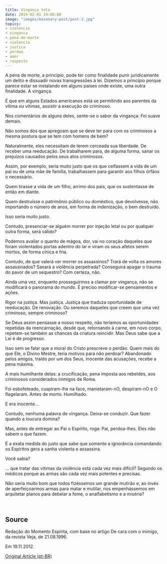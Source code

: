 ```yaml
---
title: Vingança tola
date: 2019-02-01 19:00:00
image: "images/masonary-post/post-2.jpg"
topics: 
- violencia
- vinganca
- pena-de-morte
- violencia
- justica
- perdao
- amor
- respeito
---
```


A pena de morte, a princípio, pode ter como finalidade punir juridicamente um
delito e dissuadir novas transgressões à lei. Dizemos a princípio porque parece
estar se instalando em alguns países onde existe, uma outra finalidade. A
vingança.

É que em alguns Estados americanos está se permitindo aos parentes da vítima ou
vítimas, assistir a execução do criminoso.

Nos comentários de alguns deles, sente-se o sabor da vingança: Foi suave
demais.

Não somos dos que apregoam que se deve ter para com os criminosos a mesma
postura que se tem com homens de bem?

Naturalmente, eles necessitam de terem cerceada sua liberdade. De receber uma
reeducação. De trabalharem para, de alguma forma, sanar os prejuízos causados
pelos seus atos criminosos.

Assim, por exemplo, seria muito justo que os que ceifassem a vida de um pai ou
de uma mãe de família, trabalhassem para garantir aos filhos órfãos o
necessário.

Quem tirasse a vida de um filho, arrimo dos pais, que os sustentasse de então
em diante.

Quem destruísse o patrimônio público ou doméstico, que devolvesse, não
importando o número de anos, em forma de indenização, o bem destruído.

Isso seria muito justo.

Contudo, presenciar-se alguém morrer por injeção letal ou por qualquer outra
forma, será válido?

Podemos avaliar o quanto de mágoa, dor, vai no coração daqueles que foram
violentados portas adentro do lar e viram os seus afetos serem mortos, de forma
cínica e fria.

Contudo, de que valerá ver morrer os assassinos? Trará de volta os amores
assassinados? Sanará a violência perpetrada? Conseguirá apagar o trauma do
pavor de um sequestro? Com certeza, não.

Ainda uma vez, enquanto prosseguirmos a clamar por vingança, não se modificará
o panorama do mundo. É preciso modificar-se pensamentos e ações.

Rigor na justiça. Mas justiça. Justiça que traduza oportunidade de reeducação.
De renovação. Ou seremos daqueles que creem que uma vez criminoso, sempre
criminoso?

Se Deus assim pensasse a nosso respeito, não teríamos as oportunidades
repetidas da reencarnação, desde que, retornando à carne, em novo corpo,
repetem-se também as chances da criatura reincidir. Mas Deus sabe que a Lei é
de progresso.

Isso sem se falar que a moral do Cristo prescreve o perdão. Quem mais do que
Ele, o Divino Mestre, teria motivos para não perdoar? Abandonado pelos amigos,
traído por um dos Seus, inocente das acusações, recebe a pena máxima.

A mais humilhante delas: a crucificação, pena imposta aos rebeldes, aos
criminosos considerados inimigos de Roma.

Foi esbofeteado, cuspiram-lhe na face, manietaram-nO, despiram-nO e O
flagelaram. Antes de morto. Humilhado.

E era inocente...

Contudo, nenhuma palavra de vingança. Deixa-se conduzir. Que fazer quando a
loucura domina?

Mas, antes de entregar ao Pai o Espírito, roga: Pai, perdoa-lhes. Eles não
sabem o que fazem.

É a exata medida do justo que sabe que somente a ignorância comandando os
Espíritos gera a sanha violenta e assassina.

Você sabia?

... que tratar das vítimas da violência está cada vez mais difícil? Segundo os
médicos porque as armas são cada vez mais potentes e precisas.

Não seria muito bom que todos fizéssemos um grande mutirão e, ao invés de
aperfeiçoarmos armas para matar e mutilar, nos empenhássemos em arquitetar
planos para debelar a fome, o analfabetismo e a miséria?

 
## Source
Redação do Momento Espírita, com base no
artigo De cara com o inimigo, da revista
Veja, de 21.08.1996.

Em 19.11.2012.


[Original Article (pt-BR)](http://momento.com.br/pt/ler_texto.php?id=3669)

